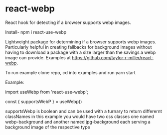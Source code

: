 # react-webp
React hook for detecting if a browser supports webp images.

Install- npm i react-use-webp

Lightweight package for determining if a browser supports webp images. Particularly helpful in creating fallbacks for background images without having to download a package with a size larger than the savings a webp image can provide. Examples at https://github.com/taylor-r-miller/react-webp.

To run example clone repo, cd into examples and run yarn start

Example:


import useWebp  from 'react-use-webp';

const { supportsWebP } = useWebp()

supportsWebp is boolean and can be used with a turnary to return differernt classNames in this example you would have two css classes one named webp-background and another named jpg-background each serving a background image of the respective type
